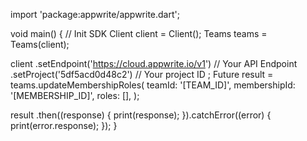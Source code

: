 import 'package:appwrite/appwrite.dart';

void main() { // Init SDK
  Client client = Client();
  Teams teams = Teams(client);

  client
    .setEndpoint('https://cloud.appwrite.io/v1') // Your API Endpoint
    .setProject('5df5acd0d48c2') // Your project ID
  ;
  Future result = teams.updateMembershipRoles(
    teamId: '[TEAM_ID]',
    membershipId: '[MEMBERSHIP_ID]',
    roles: [],
  );

  result
    .then((response) {
      print(response);
    }).catchError((error) {
      print(error.response);
  });
}
